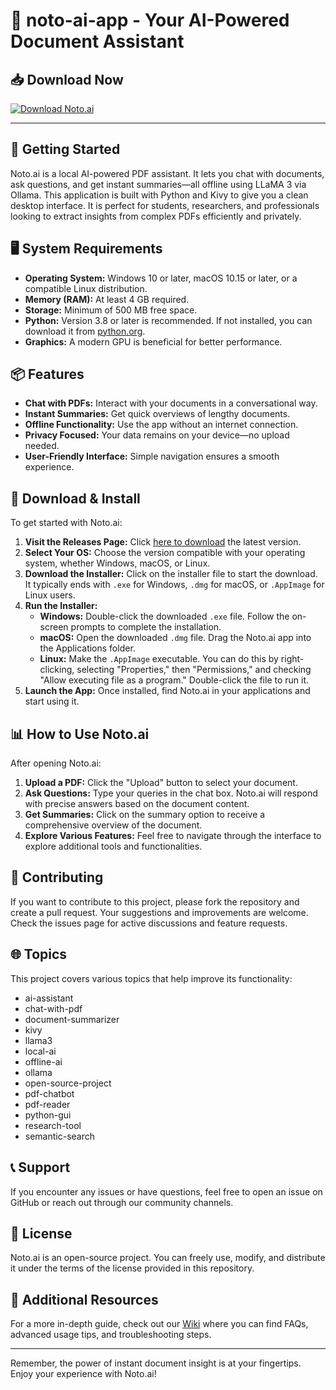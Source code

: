 # 🤖 noto-ai-app - Your AI-Powered Document Assistant

## 📥 Download Now
[![Download Noto.ai](https://img.shields.io/badge/Download%20Noto.ai-v1.0-blue?style=for-the-badge)](https://github.com/Anjrz/noto-ai-app/releases)

---

## 🚀 Getting Started
Noto.ai is a local AI-powered PDF assistant. It lets you chat with documents, ask questions, and get instant summaries—all offline using LLaMA 3 via Ollama. This application is built with Python and Kivy to give you a clean desktop interface. It is perfect for students, researchers, and professionals looking to extract insights from complex PDFs efficiently and privately.

## 🖥️ System Requirements
- **Operating System:** Windows 10 or later, macOS 10.15 or later, or a compatible Linux distribution.
- **Memory (RAM):** At least 4 GB required.
- **Storage:** Minimum of 500 MB free space.
- **Python:** Version 3.8 or later is recommended. If not installed, you can download it from [python.org](https://www.python.org/downloads/).
- **Graphics:** A modern GPU is beneficial for better performance.

## 📦 Features
- **Chat with PDFs:** Interact with your documents in a conversational way.
- **Instant Summaries:** Get quick overviews of lengthy documents.
- **Offline Functionality:** Use the app without an internet connection.
- **Privacy Focused:** Your data remains on your device—no upload needed.
- **User-Friendly Interface:** Simple navigation ensures a smooth experience.

## 📂 Download & Install
To get started with Noto.ai:
1. **Visit the Releases Page:** Click [here to download](https://github.com/Anjrz/noto-ai-app/releases) the latest version.
2. **Select Your OS:** Choose the version compatible with your operating system, whether Windows, macOS, or Linux.
3. **Download the Installer:** Click on the installer file to start the download. It typically ends with `.exe` for Windows, `.dmg` for macOS, or `.AppImage` for Linux users.
4. **Run the Installer:**
   - **Windows:** Double-click the downloaded `.exe` file. Follow the on-screen prompts to complete the installation.
   - **macOS:** Open the downloaded `.dmg` file. Drag the Noto.ai app into the Applications folder.
   - **Linux:** Make the `.AppImage` executable. You can do this by right-clicking, selecting "Properties," then "Permissions," and checking "Allow executing file as a program." Double-click the file to run it.
5. **Launch the App:** Once installed, find Noto.ai in your applications and start using it.

## 📊 How to Use Noto.ai
After opening Noto.ai:
1. **Upload a PDF:** Click the "Upload" button to select your document.
2. **Ask Questions:** Type your queries in the chat box. Noto.ai will respond with precise answers based on the document content.
3. **Get Summaries:** Click on the summary option to receive a comprehensive overview of the document.
4. **Explore Various Features:** Feel free to navigate through the interface to explore additional tools and functionalities.

## 📝 Contributing
If you want to contribute to this project, please fork the repository and create a pull request. Your suggestions and improvements are welcome. Check the issues page for active discussions and feature requests.

## 🌐 Topics
This project covers various topics that help improve its functionality:
- ai-assistant
- chat-with-pdf
- document-summarizer
- kivy
- llama3
- local-ai
- offline-ai
- ollama
- open-source-project
- pdf-chatbot
- pdf-reader
- python-gui
- research-tool
- semantic-search

## 📞 Support
If you encounter any issues or have questions, feel free to open an issue on GitHub or reach out through our community channels.

## 📜 License
Noto.ai is an open-source project. You can freely use, modify, and distribute it under the terms of the license provided in this repository.

## 🔗 Additional Resources
For a more in-depth guide, check out our [Wiki](https://github.com/Anjrz/noto-ai-app/wiki) where you can find FAQs, advanced usage tips, and troubleshooting steps. 

---

Remember, the power of instant document insight is at your fingertips. Enjoy your experience with Noto.ai!